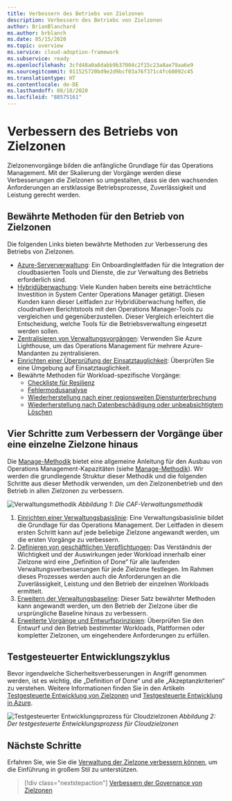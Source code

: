 ```yaml
---
title: Verbessern des Betriebs von Zielzonen
description: Verbessern des Betriebs von Zielzonen
author: BrianBlanchard
ms.author: brblanch
ms.date: 05/15/2020
ms.topic: overview
ms.service: cloud-adoption-framework
ms.subservice: ready
ms.openlocfilehash: 3cfd48a0a8dabb9b37004c2f15c23a8ae79aa6e9
ms.sourcegitcommit: 011525720bd9e2d9bcf03a76f371c4fc68092c45
ms.translationtype: HT
ms.contentlocale: de-DE
ms.lasthandoff: 08/18/2020
ms.locfileid: "88575161"
---
```

# <a name="improve-landing-zone-operations"></a>Verbessern des Betriebs von Zielzonen

Zielzonenvorgänge bilden die anfängliche Grundlage für das Operations Management. Mit der Skalierung der Vorgänge werden diese Verbesserungen die Zielzonen so umgestalten, dass sie den wachsenden Anforderungen an erstklassige Betriebsprozesse, Zuverlässigkeit und Leistung gerecht werden.

## <a name="landing-zone-operations-best-practices"></a>Bewährte Methoden für den Betrieb von Zielzonen

Die folgenden Links bieten bewährte Methoden zur Verbesserung des Betriebs von Zielzonen.

- [Azure-Serververwaltung](../../manage/azure-server-management/index.md): Ein Onboardingleitfaden für die Integration der cloudbasierten Tools und Dienste, die zur Verwaltung des Betriebs erforderlich sind.
- [Hybridüberwachung](../../manage/monitor/index.md): Viele Kunden haben bereits eine beträchtliche Investition in System Center Operations Manager getätigt. Diesen Kunden kann dieser Leitfaden zur Hybridüberwachung helfen, die cloudnativen Berichtstools mit den Operations Manager-Tools zu vergleichen und gegenüberzustellen. Dieser Vergleich erleichtert die Entscheidung, welche Tools für die Betriebsverwaltung eingesetzt werden sollen.
- [Zentralisieren von Verwaltungsvorgängen](../../manage/centralize-operations.md): Verwenden Sie Azure Lighthouse, um das Operations Management für mehrere Azure-Mandanten zu zentralisieren.
- [Einrichten einer Überprüfung der Einsatztauglichkeit](../../manage/operational-fitness-review.md): Überprüfen Sie eine Umgebung auf Einsatztauglichkeit.
- Bewährte Methoden für Workload-spezifische Vorgänge:
  - [Checkliste für Resilienz](/azure/architecture/checklist/resiliency-per-service?bc=%2fazure%2fcloud-adoption-framework%2f_bread%2ftoc.json&toc=%2fazure%2fcloud-adoption-framework%2ftoc.json)
  - [Fehlermodusanalyse](/azure/architecture/resiliency/failure-mode-analysis?bc=%2fazure%2fcloud-adoption-framework%2f_bread%2ftoc.json&toc=%2fazure%2fcloud-adoption-framework%2ftoc.json)
  - [Wiederherstellung nach einer regionsweiten Dienstunterbrechung](/azure/architecture/resiliency/recovery-loss-azure-region?bc=%2fazure%2fcloud-adoption-framework%2f_bread%2ftoc.json&toc=%2fazure%2fcloud-adoption-framework%2ftoc.json)
  - [Wiederherstellung nach Datenbeschädigung oder unbeabsichtigtem Löschen](/azure/architecture/framework/resiliency/data-management?bc=%2fazure%2fcloud-adoption-framework%2f_bread%2ftoc.json&toc=%2fazure%2fcloud-adoption-framework%2ftoc.json)

## <a name="four-steps-to-improve-operations-beyond-a-single-landing-zone"></a>Vier Schritte zum Verbessern der Vorgänge über eine einzelne Zielzone hinaus

Die [Manage-Methodik](../../manage/index.md) bietet eine allgemeine Anleitung für den Ausbau von Operations Management-Kapazitäten (siehe [Manage-Methodik](../../manage/index.md)). Wir werden die grundlegende Struktur dieser Methodik und die folgenden Schritte aus dieser Methodik verwenden, um den Zielzonenbetrieb und den Betrieb in allen Zielzonen zu verbessern.

<!-- cSpell:ignore caf -->

![Verwaltungsmethodik](../../_images/manage/caf-manage.png)
_Abbildung 1: Die CAF-Verwaltungsmethodik_

1. [Einrichten einer Verwaltungsbasislinie](../../manage/azure-server-management/index.md): Eine Verwaltungsbasislinie bildet die Grundlage für das Operations Management. Der Leitfaden in diesem ersten Schritt kann auf jede beliebige Zielzone angewandt werden, um die ersten Vorgänge zu verbessern.
2. [Definieren von geschäftlichen Verpflichtungen](../../manage/considerations/business-alignment.md): Das Verständnis der Wichtigkeit und der Auswirkungen jeder Workload innerhalb einer Zielzone wird eine „Definition of Done“ für alle laufenden Verwaltungsverbesserungen für jede Zielzone festlegen. Im Rahmen dieses Prozesses werden auch die Anforderungen an die Zuverlässigkeit, Leistung und den Betrieb der einzelnen Workloads ermittelt.
3. [Erweitern der Verwaltungsbaseline](../../manage/best-practices.md): Dieser Satz bewährter Methoden kann angewandt werden, um den Betrieb der Zielzone über die ursprüngliche Baseline hinaus zu verbessern.
4. [Erweiterte Vorgänge und Entwurfsprinzipien](../../manage/design-principles.md): Überprüfen Sie den Entwurf und den Betrieb bestimmter Workloads, Plattformen oder kompletter Zielzonen, um eingehendere Anforderungen zu erfüllen.

## <a name="test-driven-development-cycle"></a>Testgesteuerter Entwicklungszyklus

Bevor irgendwelche Sicherheitsverbesserungen in Angriff genommen werden, ist es wichtig, die „Definition of Done“ und alle „Akzeptanzkriterien“ zu verstehen. Weitere Informationen finden Sie in den Artikeln [Testgesteuerte Entwicklung von Zielzonen](./test-driven-development.md) und [Testgesteuerte Entwicklung in Azure](./azure-test-driven-development.md).

![Testgesteuerter Entwicklungsprozess für Cloudzielzonen](../../_images/ready/test-driven-development-process.png)
_Abbildung 2: Der testgesteuerte Entwicklungsprozess für Cloudzielzonen_

## <a name="next-steps"></a>Nächste Schritte

Erfahren Sie, wie Sie die [Verwaltung der Zielzone verbessern können](./landing-zone-governance.md), um die Einführung in großem Stil zu unterstützen.

> [!div class="nextstepaction"]
> [Verbessern der Governance von Zielzonen](./landing-zone-governance.md)
